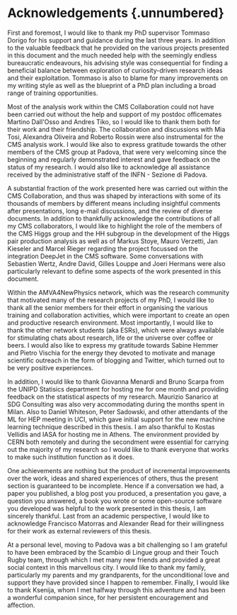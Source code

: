 # Acknowledgements {.unnumbered}

First and foremost, I would like to thank my PhD supervisor Tommaso Dorigo
for his support and guidance during the last three years. In addition to the
valuable feedback that he provided on the various projects presented
in this document and the much needed help with the seemingly endless
bureaucratic endeavours, his advising style was consequential for finding
a beneficial balance between exploration of curiosity-driven
research ideas and their exploitation. Tommaso is also to blame for
many improvements on my writing style as well as the blueprint of a PhD plan
including a broad range of training opportunities.

Most of the analysis work within the CMS Collaboration could not have
been carried out without the help and support of my postdoc officemates
Martino Dall'Osso and Andres Tiko, so I would like to thank them both for their
work and their friendship. The collaboration and discussions with Mia Tosi,
Alexandra Oliveira and Roberto Rossin were also instrumental for the CMS analysis
work. I would like also to express gratitude towards the other members of the
CMS group at Padova, that were very welcoming since the beginning
and regularly demonstrated interest and gave feedback on the status of
my research. I would also like to acknowledge all assistance received by
the administrative staff of the INFN - Sezione di Padova.

A substantial fraction of the work presented here was carried out within the CMS
Collaboration, and thus was shaped by interactions with some of
its thousands of members by different means including insightful
comments after presentations, long e-mail discussions, and the review
of diverse documents. In addition to thankfully acknowledge the contributions
of all my CMS collaborators, I would like to highlight the role of the members of
the CMS Higgs group and the HH subgroup in the development of the Higgs pair
production analysis as well as of Markus Stoye, Mauro Verzetti, Jan Kieseler and
Marcel Rieger regarding the project focussed on the integration DeepJet in the CMS
software. Some conversations with Sebastien Wertz, Andre David, Gilles Louppe
and Joeri Hermans were also particularly relevant to define some aspects
of the work presented in this document.

Within the AMVA4NewPhysics network, which was the research community that
motivated many of the research projects of my PhD, I would like to thank all
the senior members for their effort in organising the various training and
collaboration activities, which were important to create an open and productive
research environment. Most importantly, I would like to thank the
other network
students (aka ESRs), which were always available for stimulating chats
about research, life or the universe over coffee or beers.
I would also like to express my gratitude towards Sabine Hemmer and Pietro
Vischia for the energy they devoted to motivate and manage scientific outreach in the
form of blogging and Twitter, which turned out to be very positive experiences.

In addition, I would like to thank Giovanna Menardi and Bruno Scarpa from the
UNIPD Statisics department for hosting me for one month
and providing feedback on the statistical aspects of my research.
Maurizio Sanarico at SDG Consulting was also very accommodating during the months
spent in Milan. Also to Daniel Whiteson, Peter
Sadowski, and other attendants of the ML for HEP meeting in UCI,
which gave initial support for the new
machine learning technique described in this thesis.
I am also thankful to Kostas Vellidis and IASA
for hosting me in Athens. The environment provided by CERN both remotely and
during the secondment were essential
for carrying out the majority of my research so I would like to thank everyone
that works to make such institution function as it does.

One achievements are nothing but the product of incremental improvements
over the work, ideas and shared experiences of others, thus the present section
is guaranteed to be incomplete. Hence if a conversation we had,
a paper you published, a blog post you produced, a presentation you gave,
a question you answered, a book you wrote or some open-source software
you developed was helpful to the work
presented in this thesis, I am sincerely thankful.
Last from an academic perspective, I would like to acknowledge
Francisco Matorras and Alexander Read for their willingness for their
work as external reviewers of this thesis.

At a personal level, moving to Padova was a bit challenging
so I am grateful to have been embraced by
the Scambio di Lingue group and their Touch
Rugby team, through which I met many new friends and provided a
great social context in this marvellous city. I would like to thank my family,
particularly my parents and my grandparents, for the unconditional love and
support they have provided since I happen to remember.
Finally, I would like to thank Ksenija, whom I met halfway through this adventure
and has been a wonderful companion since, for her persistent
encouragement and affection.
